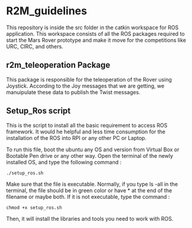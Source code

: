 # R2M_guidelines

This repository is inside the src folder in the catkin workspace for ROS application. This workspace consists of all the ROS packages required to start the Mars Rover prototype and make it move for the competitions like URC, CIRC, and others.

## r2m_teleoperation Package

This package is responsible for the teleoperation of the Rover using Joystick. According to the Joy messages that we are getting, we manuipulate these data to publish the Twist messages.

## Setup_Ros script
This is the script to install all the basic requirement to access ROS framework. It would he helpful and less time consumption for the installation of the ROS into RPI or any other PC or Laptop.

To run this file, boot the ubuntu any OS and version from Virtual Box or Bootable Pen drive or any other way. Open the terminal of the newly installed OS, and type the following command :

```
./setup_ros.sh
```

Make sure that the file is executable. Normally, if you type ls -all in the terminal, the file should be in green color or have * at the end of the filename or maybe both. If it is not executable, type the command :

```
chmod +x setup_ros.sh
```

Then, it will install the libraries and tools you need to work with ROS.
